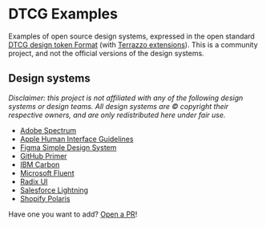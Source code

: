 # DTCG Examples

Examples of open source design systems, expressed in the open standard [DTCG design token Format](https://tr.designtokens.org/format/) (with [Terrazzo extensions](https://terrazzo.app)). This is a community project, and not the official versions of the design systems.

## Design systems

_Disclaimer: this project is not affiliated with any of the following design systems or design teams. All design systems are © copyright their respective owners, and are only redistributed here under fair use._

- [Adobe Spectrum](./adobe-spectrum.json)
- [Apple Human Interface Guidelines](./apple-hig.json)
- [Figma Simple Design System](./figma-sds.json)
- [GitHub Primer](./github-primer.json)
- [IBM Carbon](./ibm-carbon.json)
- [Microsoft Fluent](./microsoft-fluent.json)
- [Radix UI](./radix.json)
- [Salesforce Lightning](./salesforce-lightning.json)
- [Shopify Polaris](./shopify-polaris.json)

Have one you want to add? [Open a PR](https://github.com/terrazzoapp/dtcg-examples/pulls)!
